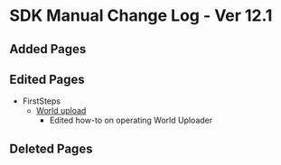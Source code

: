 # SDK Manual Change Log - Ver 12.1

## Added Pages

## Edited Pages

- FirstSteps
  - [World upload](https://vrhikky.github.io/VketCloudSDK_Documents/12.1/en/FirstStep/WorldUpload.html)
    - Edited how-to on operating World Uploader

## Deleted Pages
